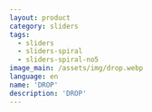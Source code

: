 ```yaml
---
layout: product
category: sliders
tags:
  - sliders
  - sliders-spiral
  - sliders-spiral-no5
image_main: /assets/img/drop.webp
language: en
name: 'DROP'
description: 'DROP'
---
```

